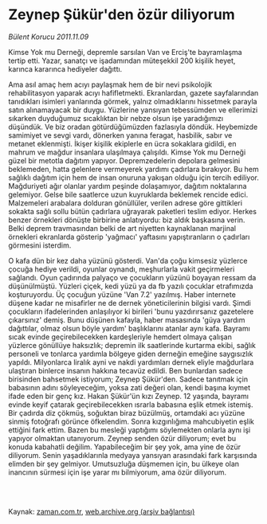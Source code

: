 # Zeynep Şükür'den özür diliyorum

*Bülent Korucu 2011.11.09*

<td class="columnist-detail">
<p>Kimse Yok mu Derneği, depremle sarsılan Van ve Erciş'te bayramlaşma tertip etti. Yazar, sanatçı ve işadamından müteşekkil 200 kişilik heyet, karınca kararınca hediyeler dağıttı.</p>
<p>
<div id="haberMetinDiv">
<p>Ama asıl amaç hem acıyı paylaşmak hem de bir nevi psikolojik rehabilitasyon yaparak acıyı hafifletmekti. Ekranlardan, gazete sayfalarından tanıdıkları isimleri yanlarında görmek, yalnız olmadıklarını hissetmek parayla satın alınamayacak bir duygu. Yüzlerine yansıyan tebessümden ve ellerimizi sıkarken duyduğumuz sıcaklıktan bir nebze olsun işe yaradığımızı düşündük. Ve biz oradan götürdüğümüzden fazlasıyla döndük. Heybemizde samimiyet ve sevgi vardı, dönerken yanına feragat, hasbilik, sabır ve metanet eklenmişti. İkişer kişilik ekiplerle en ücra sokaklara gidildi, en mahrum ve mağdur insanlara ulaşılmaya çalışıldı. Kimse Yok mu Derneği güzel bir metotla dağıtım yapıyor. Depremzedelerin depolara gelmesini beklemeden, hatta gelenlere vermeyerek yardımı çadırlara bırakıyor. Bu hem sağlıklı dağıtım için hem de insan onuruna yakışan olduğu için tercih ediliyor. Mağduriyeti ağır olanlar yardım peşinde dolaşamıyor, dağıtım noktalarına gelemiyor. Gelse bile saatlerce uzun kuyruklarda beklemek rencide edici. Malzemeleri arabalara dolduran gönüllüler, verilen adrese göre gittikleri sokakta sağlı sollu bütün çadırlara uğrayarak paketleri teslim ediyor. Herkes benzer örnekleri dönüşte birbirine anlatıyordu: biz aldık başkasına verin. Belki deprem travmasından belki de art niyetten kaynaklanan marjinal örnekleri ekranlarda gösterip 'yağmacı' yaftasını yapıştıranların o çadırları görmesini isterdim.
<p>O kafa dün bir kez daha yüzünü gösterdi. Van'da çoğu kimsesiz yüzlerce çocuğa hediye verildi, oyunlar oynandı, meşhurlarla vakit geçirmeleri sağlandı. Oyun çadırında palyaço ve çocukların yüzünü boyayan ressam da düşünülmüştü. Yüzleri çiçek, kedi yüzü ya da fb yazılı çocuklar etrafımızda koşturuyordu. Üç çocuğun yüzüne 'Van 7.2' yazılmış. Haber internete düşene kadar ne misafirler ne de dernek yöneticilerinin bilgisi vardı. Şimdi çocukların ifadelerinden anlaşılıyor ki birileri 'bunu yazdırırsanız gazetelere çıkarsınız' demiş. Bunu düşünen kafayla, haber masasında 'güya yardım dağıttılar, olmaz olsun böyle yardım' başlıklarını atanlar aynı kafa. Bayramı sıcak evinde geçirebilecekken kardeşleriyle hemdert olmaya çalışan yüzlerce gönüllüye haksızlık; depremin ilk saatlerinde kurtarma ekibi, sağlık personeli ve tonlarca yardımla bölgeye giden derneğin emeğine saygısızlık yapıldı. Milyonlarca liralık ayni ve nakdi yardımları dernek eliyle mağdurlara ulaştıran binlerce insanın hakkına tecavüz edildi. Ben bunlardan sadece birisinden bahsetmek istiyorum; Zeynep Şükür'den. Sadece tanıtmak için babasının adını söyleyeceğim, yoksa zati değeri olan, kendi başına kıymet ifade eden bir genç kız. Hakan Şükür'ün kızı Zeynep. 12 yaşında, bayramı evinde keyif çatarak geçirebilecekken ısrarla babasına eşlik etmek istemiş. Bir çadırda diz çökmüş, soğuktan biraz büzülmüş, ortamdaki acı yüzüne sinmiş fotoğrafı görünce öfkelendim. Sonra kızgınlığıma mahcubiyetin eşlik ettiğini fark ettim. Bazen bu mesleği yaptığımı söylemekten onlarla aynı işi yapıyor olmaktan utanıyorum. Zeynep senden özür diliyorum; evet bu konuda kabahatli değilim. Yapabileceğim bir şey yok, ama yine de özür diliyorum. Senin yaşadıklarınla medyaya yansıyan arasındaki fark karşısında elimden bir şey gelmiyor. Umutsuzluğa düşmemen için, bu ülkeye olan inancının sürmesi için işe yarar mı bilmiyorum, ama özür diliyorum. </p></p></div>
</p>


<p><br>
		 </br></p></td>

Kaynak: [zaman.com.tr](http://zaman.com.tr/yazar.do?yazino=1199920), [web.archive.org (arşiv bağlantısı)](http://web.archive.org/web/20111212021000/http://www.zaman.com.tr:80/yazar.do?yazino=1199920)
